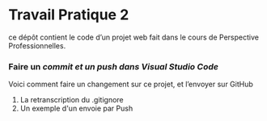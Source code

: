 # Travail Pratique 2
ce dépôt contient le code d’un projet web fait dans le cours de Perspective Professionnelles. 
### Faire un *commit et un push dans Visual Studio Code* 
Voici comment faire un changement sur ce projet, et l’envoyer sur GitHub
1)    La retranscription du .gitignore
2)    Un exemple d'un envoie par Push